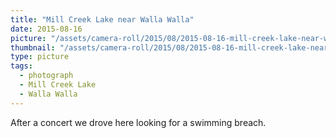 ```yaml
---
title: "Mill Creek Lake near Walla Walla"
date: 2015-08-16
picture: "/assets/camera-roll/2015/08/2015-08-16-mill-creek-lake-near-walla-walla/20150816_183211236_iOS.jpg"
thumbnail: "/assets/camera-roll/2015/08/2015-08-16-mill-creek-lake-near-walla-walla/20150816_183211236_iOS-thumbnail.jpg"
type: picture
tags:
  - photograph
  - Mill Creek Lake
  - Walla Walla
---
```

After a concert we drove here looking for a swimming breach.